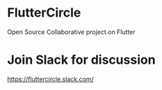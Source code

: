 # FlutterCircle
Open Source Collaborative project on Flutter


# Join Slack for discussion
https://fluttercircle.slack.com/
